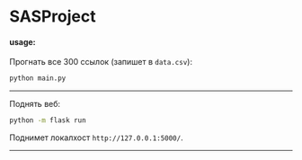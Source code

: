 # SASProject

#### usage:

Прогнать все 300 ссылок (запишет в `data.csv`):

```bash
python main.py
```

---

Поднять веб:

```bash
python -m flask run
```

Поднимет локалхост `http://127.0.0.1:5000/`.

---
